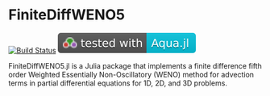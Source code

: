 # FiniteDiffWENO5

[![Build Status](https://github.com/Iddingsite/FiniteDiffWENO5.jl/actions/workflows/CI.yml/badge.svg?branch=main)](https://github.com/Iddingsite/FiniteDiffWENO5.jl/actions/workflows/CI.yml?query=branch%3Amain)
[![Aqua QA](https://raw.githubusercontent.com/JuliaTesting/Aqua.jl/master/badge.svg)](https://github.com/JuliaTesting/Aqua.jl)


FiniteDiffWENO5.jl is a Julia package that implements a finite difference fifth order Weighted Essentially Non-Oscillatory (WENO) method for advection terms in partial differential equations for 1D, 2D, and 3D problems.